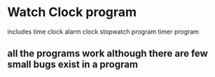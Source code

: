 # Watch Clock program

includes time clock
alarm clock
stopwatch program
timer program 

## all the programs work although there are few small bugs exist in a program
